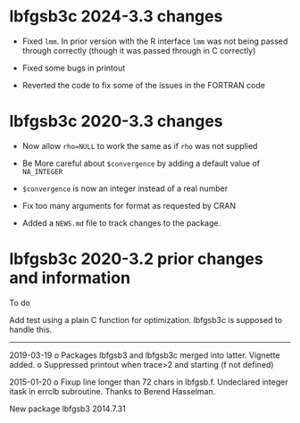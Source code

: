 # lbfgsb3c 2024-3.3 changes

* Fixed `lmm`.  In prior version with the R interface `lmm` was not
  being passed through correctly (though it was passed through in C
  correctly)

* Fixed some bugs in printout

* Reverted the code to fix some of the issues in the FORTRAN code

# lbfgsb3c 2020-3.3 changes

* Now allow `rho=NULL` to work the same as if `rho` was not supplied

* Be More careful about `$convergence` by adding a default value of `NA_INTEGER`

* `$convergence` is now an integer instead of a real number

* Fix too many arguments for format as requested by CRAN

* Added a `NEWS.md` file to track changes to the package.

# lbfgsb3c 2020-3.2 prior changes and information

To do

Add test using a plain C function for optimization. lbfgsb3c is
supposed to handle this.

--------------------------------------------------------------
2019-03-19
    o Packages lbfgsb3 and lbfgsb3c merged into latter. Vignette added.
    o Suppressed printout when trace>2 and starting (f not defined)

2015-01-20
    o Fixup line longer than 72 chars in lbfgsb.f. Undeclared
      integer itask in errclb subroutine. Thanks to Berend Hasselman.

New package lbfgsb3 2014.7.31
